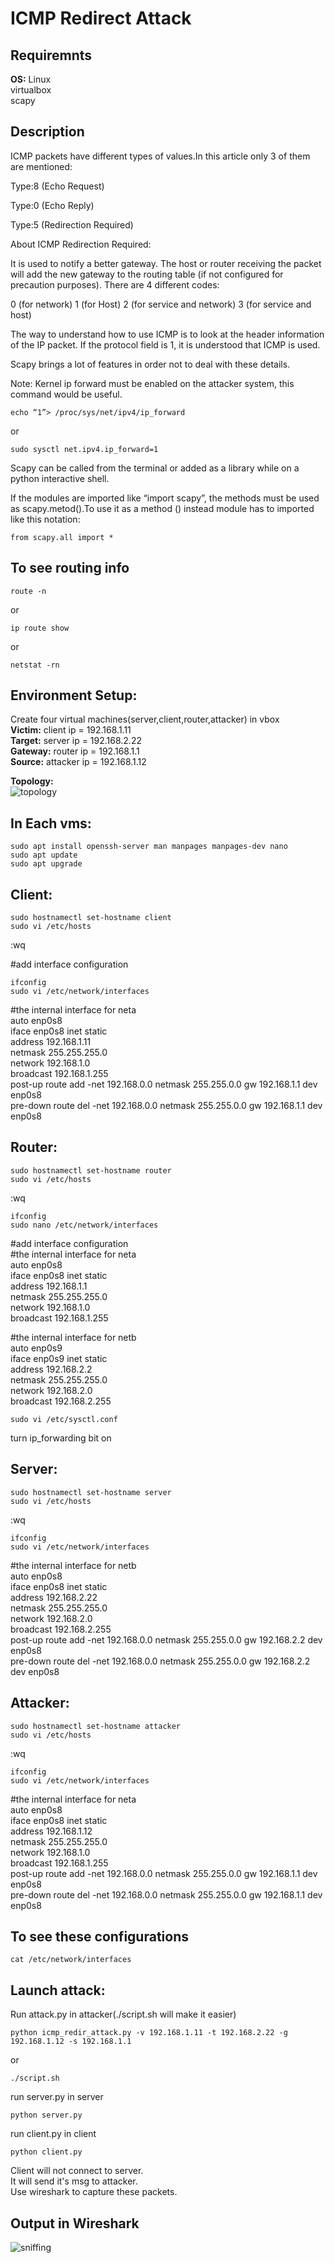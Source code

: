 # ICMP Redirect Attack

## Requiremnts
**OS:** Linux   
virtualbox    
scapy   

## Description

ICMP packets have different types of values.In this article only 3 of them are mentioned:

Type:8 (Echo Request)

Type:0 (Echo Reply)

Type:5 (Redirection Required)

About ICMP Redirection Required:

It is used to notify a better gateway. The host or router receiving the packet will add the new gateway to the routing table (if not configured for precaution purposes). There are 4 different codes: 

0 (for network)
1 (for Host)
2 (for service and network)
3 (for service and host)

The way to understand how to use ICMP is to look at the header information of the IP packet. If the protocol field is 1, it is understood that ICMP is used.

Scapy brings a lot of features in order not to deal with these details.

Note: Kernel ip forward must be enabled on the attacker system, this command would be useful.
````
echo “1”> /proc/sys/net/ipv4/ip_forward
````  
or   
````
sudo sysctl net.ipv4.ip_forward=1 
````  

Scapy can be called from the terminal or added as a library while on a python interactive shell.

If the modules are imported like “import scapy”, the methods must be used as scapy.metod().To use it as a method () instead module has to imported like this notation:
````
from scapy.all import * 
````

## To see routing info
````
route -n  
````
or
````
ip route show  
````
or

````
netstat -rn  
````

## Environment Setup:

Create four virtual machines(server,client,router,attacker) in vbox  
**Victim:**  client   ip = 192.168.1.11  
**Target:**  server   ip = 192.168.2.22  
**Gateway:** router   ip = 192.168.1.1  
**Source:**  attacker ip = 192.168.1.12  


**Topology:**  
![topology](images/topology.png)
		     
## In Each vms:
````
sudo apt install openssh-server man manpages manpages-dev nano
sudo apt update
sudo apt upgrade
````

## Client:
````
sudo hostnamectl set-hostname client
sudo vi /etc/hosts
````
:wq  

#add interface configuration
````
ifconfig
sudo vi /etc/network/interfaces
````
#the internal interface for neta  
auto enp0s8  
iface enp0s8 inet static  
	address 192.168.1.11   
	netmask 255.255.255.0  
	network 192.168.1.0  
	broadcast 192.168.1.255  
	post-up route add -net 192.168.0.0 netmask 255.255.0.0 gw 192.168.1.1 dev enp0s8  
	pre-down route del -net 192.168.0.0 netmask 255.255.0.0 gw 192.168.1.1 dev enp0s8  


## Router:
````
sudo hostnamectl set-hostname router
sudo vi /etc/hosts
````
:wq 
````
ifconfig  
sudo nano /etc/network/interfaces  
````

#add interface configuration  
#the internal interface for neta  
auto enp0s8  
iface enp0s8 inet static  
	address 192.168.1.1   
	netmask 255.255.255.0  
	network 192.168.1.0  
	broadcast 192.168.1.255  

#the internal interface for netb  
auto enp0s9  
iface enp0s9 inet static  
	address 192.168.2.2  
	netmask 255.255.255.0  
	network 192.168.2.0  
	broadcast 192.168.2.255  

````
sudo vi /etc/sysctl.conf
````
turn ip_forwarding bit on  

## Server:
````
sudo hostnamectl set-hostname server
sudo vi /etc/hosts
````
:wq
````
ifconfig
sudo vi /etc/network/interfaces
````
#the internal interface for netb  
auto enp0s8  
iface enp0s8 inet static  
	address 192.168.2.22  
	netmask 255.255.255.0   
	network 192.168.2.0  
	broadcast 192.168.2.255  
	post-up route add -net 192.168.0.0 netmask 255.255.0.0 gw 192.168.2.2 dev enp0s8  
	pre-down route del -net 192.168.0.0 netmask 255.255.0.0 gw 192.168.2.2 dev enp0s8  

## Attacker:
````
sudo hostnamectl set-hostname attacker
sudo vi /etc/hosts
````
:wq
````
ifconfig
sudo vi /etc/network/interfaces
````
#the internal interface for neta  
auto enp0s8  
iface enp0s8 inet static  
	address 192.168.1.12  
	netmask 255.255.255.0  
	network 192.168.1.0  
	broadcast 192.168.1.255  
	post-up route add -net 192.168.0.0 netmask 255.255.0.0 gw 192.168.1.1 dev enp0s8  
	pre-down route del -net 192.168.0.0 netmask 255.255.0.0 gw 192.168.1.1 dev enp0s8  


## To see these configurations
````
cat /etc/network/interfaces
````

## Launch attack:
Run attack.py in attacker(./script.sh will make it easier) 
````
python icmp_redir_attack.py -v 192.168.1.11 -t 192.168.2.22 -g 192.168.1.12 -s 192.168.1.1
````
or

````
./script.sh
````

run server.py in server  
````
python server.py
````

run client.py in client  
````
python client.py
````



Client will not connect to server.  
It will send it's msg to attacker.  
Use wireshark to capture these packets.   

## Output in Wireshark
![sniffing](images/sniffing.png)




